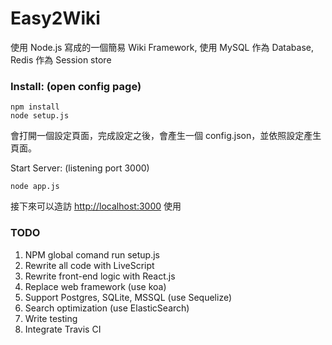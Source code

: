 Easy2Wiki
===

使用 Node.js 寫成的一個簡易 Wiki Framework, 使用 MySQL 作為 Database, Redis 作為 Session store

### Install: (open config page)

```
npm install
node setup.js		
```

會打開一個設定頁面，完成設定之後，會產生一個 config.json，並依照設定產生頁面。

Start Server: (listening port 3000)

```
node app.js		
```

接下來可以造訪 [http://localhost:3000](http://localhost:3000) 使用

### TODO

1. NPM global comand run setup.js
2. Rewrite all code with LiveScript
3. Rewrite front-end logic with React.js
4. Replace web framework (use koa)
5. Support Postgres, SQLite, MSSQL (use Sequelize)
6. Search optimization (use ElasticSearch)
7. Write testing
8. Integrate Travis CI